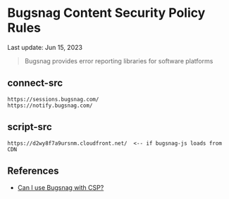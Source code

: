 # Bugsnag Content Security Policy Rules

Last update: Jun 15, 2023

> Bugsnag provides error reporting libraries for software platforms

## connect-src
```
https://sessions.bugsnag.com/
https://notify.bugsnag.com/
```

## script-src
```
https://d2wy8f7a9ursnm.cloudfront.net/  <-- if bugsnag-js loads from CDN
```

## References

- [Can I use Bugsnag with CSP?](https://docs.bugsnag.com/platforms/javascript/react/faq/#can-i-use-bugsnag-with-csp)

